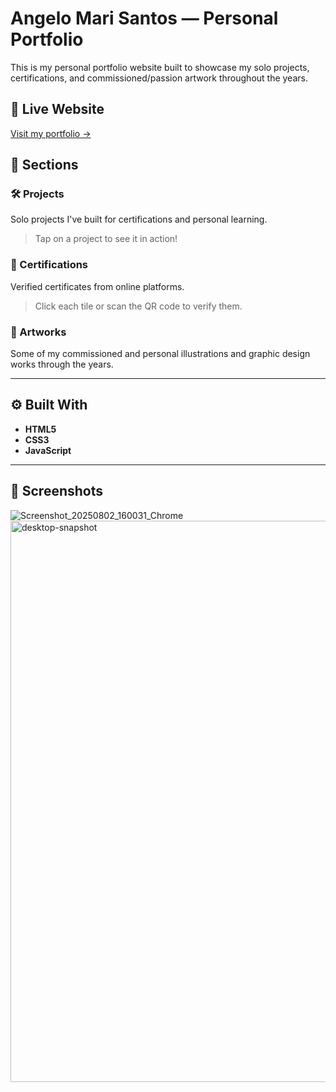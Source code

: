 # Angelo Mari Santos — Personal Portfolio

This is my personal portfolio website built to showcase my solo projects, certifications, and commissioned/passion artwork throughout the years.

## 🔗 Live Website

[Visit my portfolio →](https://angelomarisantos.site)

## 📁 Sections

### 🛠️ Projects  
Solo projects I've built for certifications and personal learning.  
> Tap on a project to see it in action!

### 📜 Certifications  
Verified certificates from online platforms.  
> Click each tile or scan the QR code to verify them.

### 🎨 Artworks  
Some of my commissioned and personal illustrations and graphic design works through the years.

---

## ⚙️ Built With

- **HTML5**  
- **CSS3**
- **JavaScript**

---

## 📸 Screenshots

![Screenshot_20250802_160031_Chrome](https://github.com/user-attachments/assets/4f11527c-0e41-4d22-bed2-64408994ca31)
<img width="1922" height="898" alt="desktop-snapshot" src="https://github.com/user-attachments/assets/ff36ac71-2295-4d7d-9cc3-62efb63c513d" />
